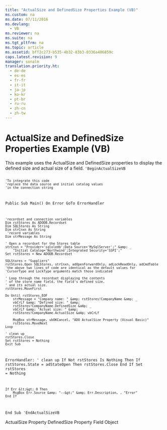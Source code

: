```yaml
---
title: "ActualSize and DefinedSize Properties Example (VB)"
ms.custom: na
ms.date: 07/11/2016
ms.devlang: 
  - VB
ms.reviewer: na
ms.suite: na
ms.tgt_pltfrm: na
ms.topic: article
ms.assetid: bff2c273-b535-4b32-83b3-0336a406859c
caps.latest.revision: 9
manager: sonalm
translation.priority.ht: 
  - de-de
  - es-es
  - fr-fr
  - it-it
  - ja-jp
  - ko-kr
  - pt-br
  - ru-ru
  - zh-cn
  - zh-tw
---
```

# ActualSize and DefinedSize Properties Example (VB)
<?xml version="1.0" encoding="utf-8"?>
<developerReferenceWithoutSyntaxDocument xmlns="http://ddue.schemas.microsoft.com/authoring/2003/5" xmlns:xlink="http://www.w3.org/1999/xlink" xmlns:xsi="http://www.w3.org/2001/XMLSchema-instance" xsi:schemaLocation="http://ddue.schemas.microsoft.com/authoring/2003/5 http://dduestorage.blob.core.windows.net/ddueschema/developer.xsd">
  <introduction>
    <para>This example uses the <legacyLink xlink:href="722803d0-cef5-4d4c-b79d-3f2f58052229">ActualSize</legacyLink> and <legacyLink xlink:href="3ee27314-a305-4fbc-8433-9ee9a909afd6">DefinedSize</legacyLink> properties to display the defined size and actual size of a field.</para>
    <code>'BeginActualSizeVB

    'To integrate this code
    'replace the data source and initial catalog values
    'in the connection string

Public Sub Main()
    On Error GoTo ErrorHandler

    'recordset and connection variables
    Dim rstStores As ADODB.Recordset
    Dim SQLStores As String
    Dim strCnxn As String
     'record variables
    Dim strMessage As String

    ' Open a recordset for the Stores table
    strCnxn = "Provider='sqloledb';Data Source='MySqlServer';" &amp; _
        "Initial Catalog='Northwind';Integrated Security='SSPI';"
    Set rstStores = New ADODB.Recordset
    
    SQLStores = "Suppliers"
    rstStores.Open SQLStores, strCnxn, adOpenForwardOnly, adLockReadOnly, adCmdTable
    'the above two lines of code are identical as the default values for
    'CursorType and LockType arguments match those indicated
    
    ' Loop through the recordset displaying the contents
    ' of the store_name field, the field's defined size,
    ' and its actual size.
    rstStores.MoveFirst

    Do Until rstStores.EOF
        strMessage = "Company name: " &amp; rstStores!CompanyName &amp; _
        vbCrLf &amp; "Defined size: " &amp; _
        rstStores!CompanyName.DefinedSize &amp; _
        vbCrLf &amp; "Actual size: " &amp; _
        rstStores!CompanyName.ActualSize &amp; vbCrLf
        
        MsgBox strMessage, vbOKCancel, "ADO ActualSize Property (Visual Basic)"
        rstStores.MoveNext
    Loop

    ' clean up
    rstStores.Close
    Set rstStores = Nothing
    Exit Sub
    
ErrorHandler:
    ' clean up
    If Not rstStores Is Nothing Then
        If rstStores.State = adStateOpen Then rstStores.Close
    End If
    Set rstStores = Nothing
    
    If Err &lt;&gt; 0 Then
        MsgBox Err.Source &amp; "--&gt;" &amp; Err.Description, , "Error"
    End If
End Sub
'EndActualSizeVB</code>
  </introduction>
  <relatedTopics>
<link xlink:href="722803d0-cef5-4d4c-b79d-3f2f58052229">ActualSize Property</link>
<link xlink:href="3ee27314-a305-4fbc-8433-9ee9a909afd6">DefinedSize Property</link>
<link xlink:href="b10a72fc-3c4b-4186-a70b-993dc9f7a092">Field Object</link>
</relatedTopics>
</developerReferenceWithoutSyntaxDocument>